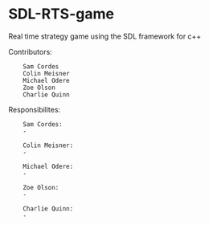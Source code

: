 # SDL-RTS-game
Real time strategy game using the SDL framework for c++

Contributors:


        Sam Cordes
        Colin Meisner
        Michael Odere
        Zoe Olson
        Charlie Quinn
  

Responsibilites:
        
        Sam Cordes: 
        -
          
        Colin Meisner:
        -
          
        Michael Odere:
        -
          
        Zoe Olson:
        -
          
        Charlie Quinn:
        -
